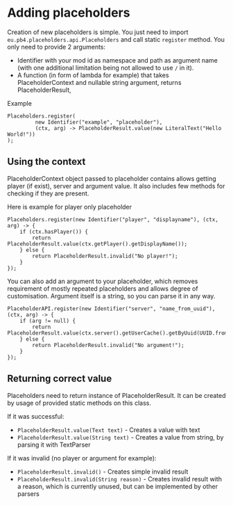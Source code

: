 # Adding placeholders
Creation of new placeholders is simple. You just need to import `eu.pb4.placeholders.api.Placeholders` 
and call static `register` method. You only need to provide 2 arguments:

- Identifier with your mod id as namespace and path as argument name (with one additional limitation being not allowed to use `/` in it).
- A function (in form of lambda for example) that takes PlaceholderContext and nullable string argument, returns PlaceholderResult,

Example
```
Placeholders.register(
         new Identifier("example", "placeholder"),
         (ctx, arg) -> PlaceholderResult.value(new LiteralText("Hello World!"))
);
```

## Using the context
PlaceholderContext object passed to placeholder contains allows getting player (if exist), server and argument value.
It also includes few methods for checking if they are present. 

Here is example for player only placeholder
```
Placeholders.register(new Identifier("player", "displayname"), (ctx, arg) -> {
    if (ctx.hasPlayer()) {
        return PlaceholderResult.value(ctx.getPlayer().getDisplayName());
    } else {
        return PlaceholderResult.invalid("No player!");
    }
});
```

You can also add an argument to your placeholder, which removes requirement 
of mostly repeated placeholders and allows degree of customisation.
Argument itself is a string, so you can parse it in any way.
```
PlaceholderAPI.register(new Identifier("server", "name_from_uuid"), (ctx, arg) -> {
    if (arg != null) {
        return PlaceholderResult.value(ctx.server().getUserCache().getByUuid(UUID.fromString(arg)).get().getName()));
    } else {
        return PlaceholderResult.invalid("No argument!");
    }
});
```

## Returning correct value
Placeholders need to return instance of PlaceholderResult. It can be created by usage of provided static methods on this class.

If it was successful:

* `PlaceholderResult.value(Text text)` - Creates a value with text
* `PlaceholderResult.value(String text)` - Creates a value from string, by parsing it with TextParser

If it was invalid (no player or argument for example):

* `PlaceholderResult.invalid()` - Creates simple invalid result
* `PlaceholderResult.invalid(String reason)` - Creates invalid result with a reason, 
  which is currently unused, but can be implemented by other parsers